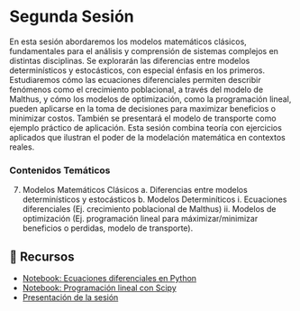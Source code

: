 # Segunda Sesión

En esta sesión abordaremos los modelos matemáticos clásicos, fundamentales para el análisis y comprensión de sistemas complejos en distintas disciplinas. Se explorarán las diferencias entre modelos determinísticos y estocásticos, con especial énfasis en los primeros. Estudiaremos cómo las ecuaciones diferenciales permiten describir fenómenos como el crecimiento poblacional, a través del modelo de Malthus, y cómo los modelos de optimización, como la programación lineal, pueden aplicarse en la toma de decisiones para maximizar beneficios o minimizar costos. También se presentará el modelo de transporte como ejemplo práctico de aplicación. Esta sesión combina teoría con ejercicios aplicados que ilustran el poder de la modelación matemática en contextos reales.

### Contenidos Temáticos

7.	Modelos Matemáticos Clásicos
a. Diferencias entre modelos determinísticos y estocásticos
b. Modelos Determiníticos
i. Ecuaciones diferenciales (Ej. crecimiento poblacional de Malthus)
ii. Modelos de optimización (Ej. programación lineal para máximizar/minimizar beneficios o perdidas, modelo de transporte).

## 📂 Recursos

- [Notebook: Ecuaciones diferenciales en Python](link_a_tu_notebook)
- [Notebook: Programación lineal con Scipy](link_a_tu_notebook)
- [Presentación de la sesión](link_a_tu_presentacion)
